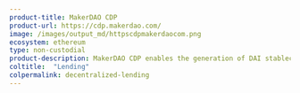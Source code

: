```yaml
---
product-title: MakerDAO CDP
product-url: https://cdp.makerdao.com/
image: /images/output_md/httpscdpmakerdaocom.png
ecosystem: ethereum
type: non-custodial
product-description: MakerDAO CDP enables the generation of DAI stablecoins against the ETH that you lock up in the CDP until you pay back the DAI you generated.
coltitle:  "Lending"
colpermalink: decentralized-lending
---
```

